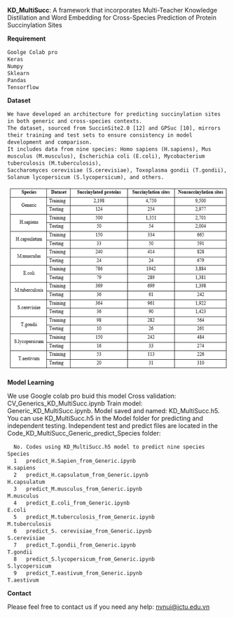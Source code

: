 **KD_MultiSucc**: A framework that incorporates Multi-Teacher Knowledge Distillation and Word Embedding for Cross-Species Prediction of Protein Succinylation Sites

**Requirement**

    Goolge Colab pro
    Keras
    Numpy
    Sklearn
    Pandas
    Tensorflow

**Dataset**

    We have developed an architecture for predicting succinylation sites in both generic and cross-species contexts. 
    The dataset, sourced from SuccinSite2.0 [12] and GPSuc [10], mirrors their training and test sets to ensure consistency in model development and comparison. 
    It includes data from nine species: Homo sapiens (H.sapiens), Mus musculus (M.musculus), Escherichia coli (E.coli), Mycobacterium tuberculosis (M.tuberculosis), 
    Saccharomyces cerevisiae (S.cerevisiae), Toxoplasma gondii (T.gondii), Solanum lycopersicum (S.lycopersicum), and others.
![https://github.com/nuinvtnu/KD_MultiSucc/blob/main/Data/dataset_pic.PNG)](https://github.com/nuinvtnu/KD_MultiSucc/blob/main/Data/dataset_pic.PNG)


**Model Learning**

  We use Google colab pro buid this model
      Cross validation: CV_Generics_KD_MultiSucc.ipynb
      Train model: Generic_KD_MultiSucc.ipynb. 
  Model saved and named: KD_MultiSucc.h5. You can use KD_MultiSucc.h5 in the Model folder for predicting and independent testing.
  Independent test and predict files are located in the Code_KD_MultiSucc_Generic_predict_Species folder:

      No. Codes using KD_MultiSucc.h5 model to predict nine species	        Species
      1	  predict_H.Sapien_from_Generic.ipynb	                        H.sapiens
      2	  predict_H.capsulatum_from_Generic.ipynb	                   H.capsulatum
      3	  predict_M.musculus_from_Generic.ipynb	                        M.musculus
      4	  predict_E.coli_from_Generic.ipynb	                           E.coli
      5	  predict_M.tuberculosis_from_Generic.ipynb	                   M.tuberculosis
      6	  predict_S. cerevisiae_from_Generic.ipynb	                   S.cerevisiae
      7	  predict_T.gondii_from_Generic.ipynb	                        T.gondii
      8	  predict_S.lycopersicum_from_Generic.ipynb	                   S.lycopersicum
      9	  predict_T.eastivum_from_Generic.ipynb	                        T.aestivum

**Contact**

Please feel free to contact us if you need any help: nvnui@ictu.edu.vn

